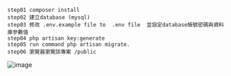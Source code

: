 
    step01 composer install
    step02 建立database (mysql)
    step03 修改 .env.example file to  .env file  並設定database帳號密碼與資料庫參數值
    step04 php artisan key:generate
    step05 run command php artisan migrate.
    step06 瀏覽器瀏覽該專案 /public
![image](https://github.com/a68727739/laravel_crud_member/blob/master/demo01.gif)
